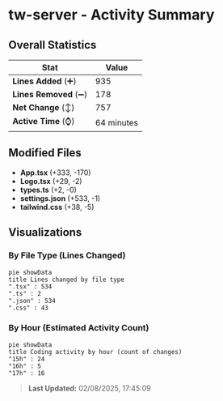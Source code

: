 # tw-server - Activity Summary 

## Overall Statistics

| Stat                   | Value                                                             |
| ---------------------- | ----------------------------------------------------------------- |
| **Lines Added** (➕)   | 935                                          |
| **Lines Removed** (➖) | 178                                        |
| **Net Change** (↕)    | 757                |
| **Active Time** (⌚)   | 64 minutes |


## Modified Files
- **App.tsx** (+333, -170)
- **Logo.tsx** (+29, -2)
- **types.ts** (+2, -0)
- **settings.json** (+533, -1)
- **tailwind.css** (+38, -5)

## Visualizations

### By File Type (Lines Changed)

```mermaid
pie showData
title Lines changed by file type
".tsx" : 534
".ts" : 2
".json" : 534
".css" : 43
```

### By Hour (Estimated Activity Count)

```mermaid
pie showData
title Coding activity by hour (count of changes)
"15h" : 24
"16h" : 5
"17h" : 16
```


> **Last Updated:** 02/08/2025, 17:45:09